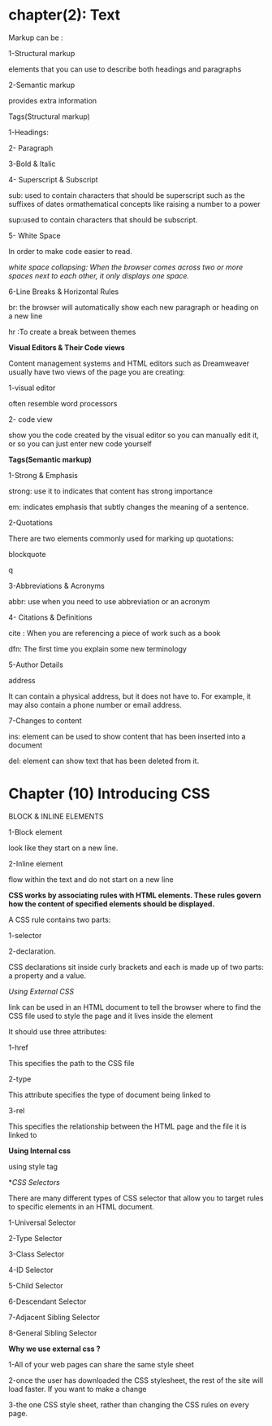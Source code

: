 # chapter(2): Text
Markup can be :

1-Structural markup

   elements that you can use to describe both headings and paragraphs

2-Semantic markup

provides extra information

Tags(Structural markup)

1-Headings:

2- Paragraph


3-Bold & Italic

4- Superscript & Subscript


 sub: used to contain characters that should be superscript such as the suffixes of dates ormathematical concepts like 
 raising a number to a power

 sup:used to contain characters that should be subscript.

5- White Space

In order to make code easier to read.


*white space collapsing: When the browser comes across two or more spaces next to each other, it only displays one space.*

6-Line Breaks & Horizontal Rules

br: the browser will automatically show each new paragraph or heading on a new line

hr :To create a break between themes

**Visual Editors & Their Code views**

Content management systems and HTML editors such as Dreamweaver usually have two views of the page you are creating:

1-visual editor

often resemble word processors

2- code view

show you the code created by the visual editor so you can manually edit it, or so you can just enter new code yourself

**Tags(Semantic markup)**

1-Strong & Emphasis

strong: use it to indicates that  content has strong importance

em: indicates emphasis that subtly changes the meaning of a sentence.
       
2-Quotations

There are two elements commonly used for marking up quotations:

blockquote

q

3-Abbreviations & Acronyms


abbr: use when you need to use abbreviation or an acronym


4- Citations & Definitions

cite : When you are referencing a piece of work such as a book


dfn: The first time you explain some new terminology


5-Author Details

address

It can contain a physical address, but it does not have to. For example, it may also contain a phone number or email address.


7-Changes to content

ins: element can be used to show content that has been inserted into a document

del: element can show text that has been deleted from it.

# Chapter (10) Introducing CSS

BLOCK & INLINE ELEMENTS

1-Block element

 look like they start on a new line.

2-Inline element

flow within the text and do not start on a new line

**CSS works by associating rules with HTML elements. These rules govern how the content of specified elements should be displayed.** 

A CSS rule contains two parts:
 
1-selector 

2-declaration.

CSS declarations sit inside curly brackets and each is made up of two parts: a property and a value.

*Using External CSS*

link
can be used in an HTML document to tell the browser where to find the CSS file used to style the page and it lives inside the element

It should use three attributes:

1-href

This specifies the path to the CSS file

2-type

This attribute specifies the type of document being linked to

3-rel

This specifies the relationship between the HTML page and the file it is linked to


**Using Internal css**

using style tag

**CSS Selectors*

There are many different types of CSS selector that allow you to target rules to specific elements in an HTML document.

1-Universal Selector

2-Type Selector

3-Class Selector

4-ID Selector

5-Child Selector

6-Descendant Selector

7-Adjacent Sibling Selector

8-General Sibling Selector

**Why we use external css ?**

1-All of your web pages can share the same style sheet

2-once the user has downloaded the CSS stylesheet, the rest of the site will load faster. If you want to make a change

3-the one CSS style sheet, rather than changing the CSS rules on every page.








